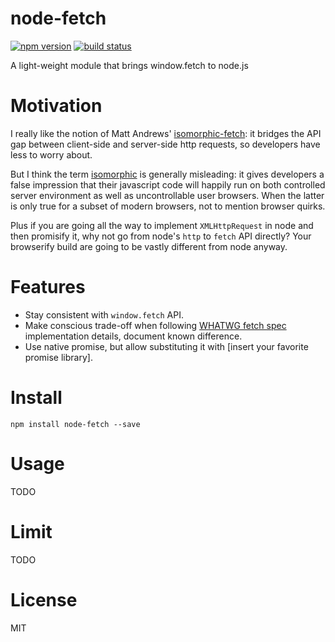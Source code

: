 
node-fetch
==========

[![npm version][npm-image]][npm-url]
[![build status][travis-image]][travis-url]

A light-weight module that brings window.fetch to node.js


# Motivation

I really like the notion of Matt Andrews' [isomorphic-fetch](https://github.com/matthew-andrews/isomorphic-fetch): it bridges the API gap between client-side and server-side http requests, so developers have less to worry about.

But I think the term [isomorphic](http://isomorphic.net/) is generally misleading: it gives developers a false impression that their javascript code will happily run on both controlled server environment as well as uncontrollable user browsers. When the latter is only true for a subset of modern browsers, not to mention browser quirks.

Plus if you are going all the way to implement `XMLHttpRequest` in node and then promisify it, why not go from node's `http` to `fetch` API directly? Your browserify build are going to be vastly different from node anyway.


# Features

* Stay consistent with `window.fetch` API.
* Make conscious trade-off when following [WHATWG fetch spec](https://fetch.spec.whatwg.org/) implementation details, document known difference.
* Use native promise, but allow substituting it with [insert your favorite promise library].


# Install

`npm install node-fetch --save`


# Usage

TODO


# Limit

TODO


# License

MIT

[npm-image]: https://img.shields.io/npm/v/node-fetch.svg?style=flat-square
[npm-url]: https://www.npmjs.com/package/node-fetch
[travis-image]: https://img.shields.io/travis/bitinn/node-fetch.svg?style=flat-square
[travis-url]: https://travis-ci.org/bitinn/node-fetch
